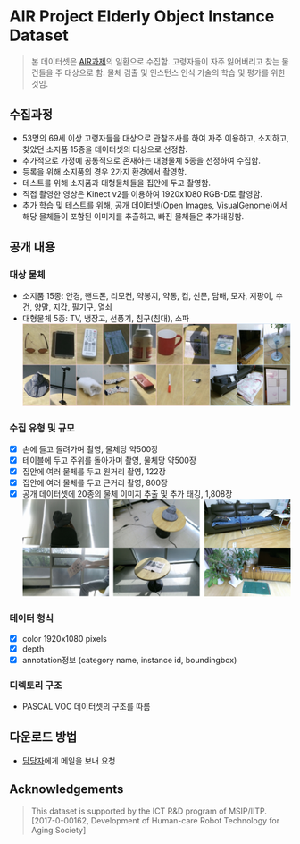# AIR Project Elderly Object Instance Dataset
> 본 데이터셋은 [AIR과제](https://ai4robot.github.io/)의 일환으로 수집함.
> 고령자들이 자주 잃어버리고 찾는 물건들을 주 대상으로 함.
> 물체 검출 및 인스턴스 인식 기술의 학습 및 평가를 위한 것임.

## 수집과정
* 53명의 69세 이상 고령자들을 대상으로 관찰조사를 하여 자주 이용하고, 소지하고, 찾았던 소지품 15종을 데이터셋의 대상으로 선정함.
* 추가적으로 가정에 공통적으로 존재하는 대형물체 5종을 선정하여 수집함.
* 등록을 위해 소지품의 경우 2가지 환경에서 촬영함.
* 테스트를 위해 소지품과 대형물체들을 집안에 두고 촬영함.
* 직접 촬영한 영상은 Kinect v2를 이용하여 1920x1080 RGB-D로 촬영함.
* 추가 학습 및 테스트를 위해, 공개 데이터셋([Open Images](https://storage.googleapis.com/openimages/web/index.html), [VisualGenome](https://visualgenome.org/))에서 해당 물체들이 포함된 이미지를 추출하고, 빠진 물체들은 추가태깅함.

## 공개 내용
### 대상 물체
* 소지품 15종: 안경, 핸드폰, 리모컨, 약봉지, 약통, 컵, 신문, 담배, 모자, 지팡이, 수건, 양말, 지갑, 필기구, 열쇠
* 대형물체 5종: TV, 냉장고, 선풍기, 침구(침대), 소파
![Example of instances](image/objects.png) 

### 수집 유형 및 규모
* [x] 손에 들고 돌려가며 촬영, 물체당 약500장
* [x] 테이블에 두고 주위를 돌아가며 촬영, 물체당 약500장
* [x] 집안에 여러 물체를 두고 원거리 촬영, 122장
* [x] 집안에 여러 물체를 두고 근거리 촬영, 800장
* [x] 공개 데이터셋에 20종의 물체 이미지 추출 및 추가 태깅, 1,808장
![Example of cases](image/cases.png) 

### 데이터 형식
* [x] color 1920x1080 pixels
* [x] depth
* [x] annotation정보 (category name, instance id, boundingbox)

### 디렉토리 구조
* PASCAL VOC 데이터셋의 구조를 따름

## 다운로드 방법
* [담당자](yochin@etri.re.kr)에게 메일을 보내 요청

## Acknowledgements
> This dataset is supported by the ICT R&D program of MSIP/IITP. [2017-0-00162, Development of Human-care Robot Technology for Aging Society]
